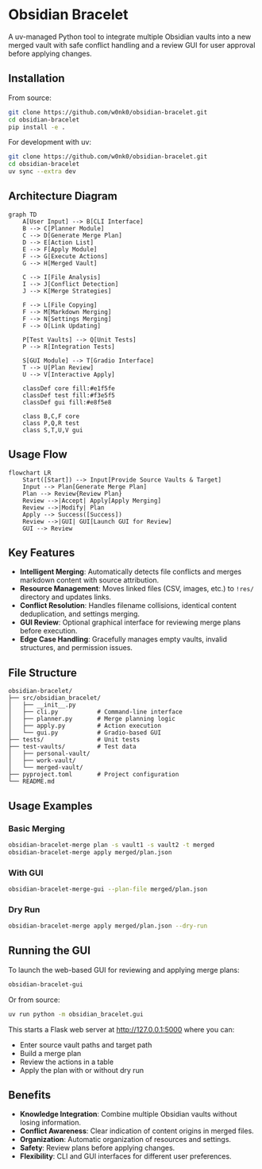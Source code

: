 # Obsidian Bracelet

A uv-managed Python tool to integrate multiple Obsidian vaults into a new merged vault with safe conflict handling and a review GUI for user approval before applying changes.

## Installation

From source:

```bash
git clone https://github.com/w0nk0/obsidian-bracelet.git
cd obsidian-bracelet
pip install -e .
```

For development with uv:

```bash
git clone https://github.com/w0nk0/obsidian-bracelet.git
cd obsidian-bracelet
uv sync --extra dev
```

## Architecture Diagram

```mermaid
graph TD
    A[User Input] --> B[CLI Interface]
    B --> C[Planner Module]
    C --> D[Generate Merge Plan]
    D --> E[Action List]
    E --> F[Apply Module]
    F --> G[Execute Actions]
    G --> H[Merged Vault]

    C --> I[File Analysis]
    I --> J[Conflict Detection]
    J --> K[Merge Strategies]

    F --> L[File Copying]
    F --> M[Markdown Merging]
    F --> N[Settings Merging]
    F --> O[Link Updating]

    P[Test Vaults] --> Q[Unit Tests]
    P --> R[Integration Tests]

    S[GUI Module] --> T[Gradio Interface]
    T --> U[Plan Review]
    U --> V[Interactive Apply]

    classDef core fill:#e1f5fe
    classDef test fill:#f3e5f5
    classDef gui fill:#e8f5e8

    class B,C,F core
    class P,Q,R test
    class S,T,U,V gui
```

## Usage Flow

```mermaid
flowchart LR
    Start([Start]) --> Input[Provide Source Vaults & Target]
    Input --> Plan[Generate Merge Plan]
    Plan --> Review{Review Plan}
    Review -->|Accept| Apply[Apply Merging]
    Review -->|Modify| Plan
    Apply --> Success([Success])
    Review -->|GUI| GUI[Launch GUI for Review]
    GUI --> Review
```

## Key Features

- **Intelligent Merging**: Automatically detects file conflicts and merges markdown content with source attribution.
- **Resource Management**: Moves linked files (CSV, images, etc.) to `!res/` directory and updates links.
- **Conflict Resolution**: Handles filename collisions, identical content deduplication, and settings merging.
- **GUI Review**: Optional graphical interface for reviewing merge plans before execution.
- **Edge Case Handling**: Gracefully manages empty vaults, invalid structures, and permission issues.

## File Structure

```
obsidian-bracelet/
├── src/obsidian_bracelet/
│   ├── __init__.py
│   ├── cli.py           # Command-line interface
│   ├── planner.py       # Merge planning logic
│   ├── apply.py         # Action execution
│   └── gui.py           # Gradio-based GUI
├── tests/               # Unit tests
├── test-vaults/         # Test data
│   ├── personal-vault/
│   ├── work-vault/
│   └── merged-vault/
├── pyproject.toml       # Project configuration
└── README.md
```

## Usage Examples

### Basic Merging
```bash
obsidian-bracelet-merge plan -s vault1 -s vault2 -t merged
obsidian-bracelet-merge apply merged/plan.json
```

### With GUI
```bash
obsidian-bracelet-merge-gui --plan-file merged/plan.json
```

### Dry Run
```bash
obsidian-bracelet-merge apply merged/plan.json --dry-run
```

## Running the GUI

To launch the web-based GUI for reviewing and applying merge plans:

```bash
obsidian-bracelet-gui
```

Or from source:

```bash
uv run python -m obsidian_bracelet.gui
```

This starts a Flask web server at http://127.0.0.1:5000 where you can:

- Enter source vault paths and target path
- Build a merge plan
- Review the actions in a table
- Apply the plan with or without dry run

## Benefits

- **Knowledge Integration**: Combine multiple Obsidian vaults without losing information.
- **Conflict Awareness**: Clear indication of content origins in merged files.
- **Organization**: Automatic organization of resources and settings.
- **Safety**: Review plans before applying changes.
- **Flexibility**: CLI and GUI interfaces for different user preferences.

